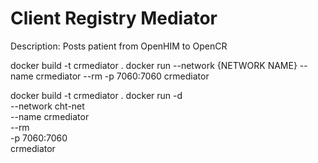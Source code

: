 # Client Registry Mediator
Description: Posts patient from OpenHIM to OpenCR

docker build -t crmediator .
docker run --network {NETWORK NAME} --name crmediator --rm -p 7060:7060 crmediator

docker build -t crmediator .
docker run -d \
  --network cht-net \
  --name crmediator \
  --rm \
  -p 7060:7060 \
  crmediator
